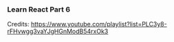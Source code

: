 ### Learn React Part 6 ###

Credits: https://www.youtube.com/playlist?list=PLC3y8-rFHvwgg3vaYJgHGnModB54rxOk3